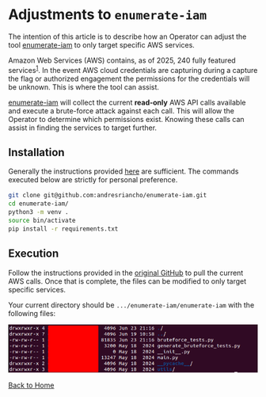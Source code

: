 # Adjustments to `enumerate-iam`

The intention of this article is to describe how an Operator can adjust the tool [enumerate-iam](https://github.com/andresriancho/enumerate-iam) to only target specific AWS services.

Amazon Web Services (AWS) contains, as of 2025, 240 fully featured services<sup><a href="https://www.aboutamazon.com/what-we-do/amazon-web-services" target="_blank" rel="noopener noreferrer">1</a></sup>. In the event AWS cloud credentials are capturing during a capture the flag or authorized engagement the permissions for the credentials will be unknown. This is where the tool can assist. 

[enumerate-iam](https://github.com/andresriancho/enumerate-iam) will collect the current **read-only** AWS API calls available and execute a brute-force attack against each call. This will allow the Operator to determine which permissions exist. Knowing these calls can assist in finding the services to target further.

## Installation

Generally the instructions provided [here](https://github.com/andresriancho/enumerate-iam#installation) are sufficient. The commands executed below are strictly for personal preference.

```bash
git clone git@github.com:andresriancho/enumerate-iam.git
cd enumerate-iam/
python3 -m venv .
source bin/activate
pip install -r requirements.txt
```

## Execution

Follow the instructions provided in the [original GitHub](https://github.com/andresriancho/enumerate-iam?tab=readme-ov-file#updating-the-api-calls) to pull the current AWS calls. Once that is complete, the files can be modified to only target specific services.

Your current directory should be `.../enumerate-iam/enumerate-iam` with the following files:

![`ls` in `enumerate-iam` directory](images/ls_cmd.png)

[Back to Home](https://blog.the1ntern.net)